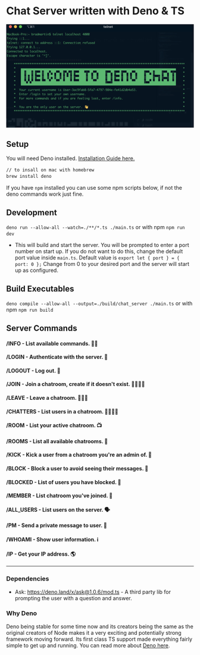 # Chat Server written with Deno & TS

![Deno Chat](./assets/images/deno-chat-one.png)

## Setup

You will need Deno installed. [Installation Guide here.](https://deno.land/#installation)

```bash
// to insall on mac with homebrew
brew install deno
```

If you have `npm` installed you can use some npm scripts below, if not the deno commands work just fine.

## Development

`deno run --allow-all --watch=./**/*.ts ./main.ts`
or with npm
`npm run dev`

- This will build and start the server. You will be prompted to enter a port number on start up. If you do not want to do this, change the default port value inside `main.ts`. Default value is `export let { port } = { port: 0 };` Change from 0 to your desired port and the server will start up as configured.

## Build Executables

`deno compile --allow-all --output=./build/chat_server ./main.ts`
or with npm
`npm run build`

## Server Commands

#### /INFO - List available commands. 🙋‍♂️

#### /LOGIN <desired username> - Authenticate with the server. 🔑

#### /LOGOUT - Log out. 🔐

#### /JOIN <chatroom name> - Join a chatroom, create if it doesn't exist. 🚶🏻‍♂️🚪

#### /LEAVE <chatroom name> - Leave a chatroom. 🚪🏃‍♂️

#### /CHATTERS <chatroom name> - List users in a chatroom. 👨‍👩‍👧‍👦

#### /ROOM - List your active chatroom. 📺

#### /ROOMS - List all available chatrooms. 👀

#### /KICK <chatroom name> <username> - Kick a user from a chatroom you're an admin of. 🥾

#### /BLOCK <username> - Block a user to avoid seeing their messages. 🛑

#### /BLOCKED - List of users you have blocked. 🛑

#### /MEMBER - List chatroom you've joined. 📝

#### /ALL_USERS - List users on the server. 🗣

#### /PM <username> <message> - Send a private message to user. 🤫

#### /WHOAMI - Show user information. ℹ️

#### /IP - Get your IP address. 🌎

---

### Dependencies

- Ask: https://deno.land/x/ask@1.0.6/mod.ts - A third party lib for prompting the user with a question and answer.

### Why Deno

Deno being stable for some time now and its creators being the same as the original creators of Node makes it a very exciting and potentially strong framework moving forward. Its first class TS support made everything fairly simple to get up and running. You can read more about [Deno here](https://deno.land/).
